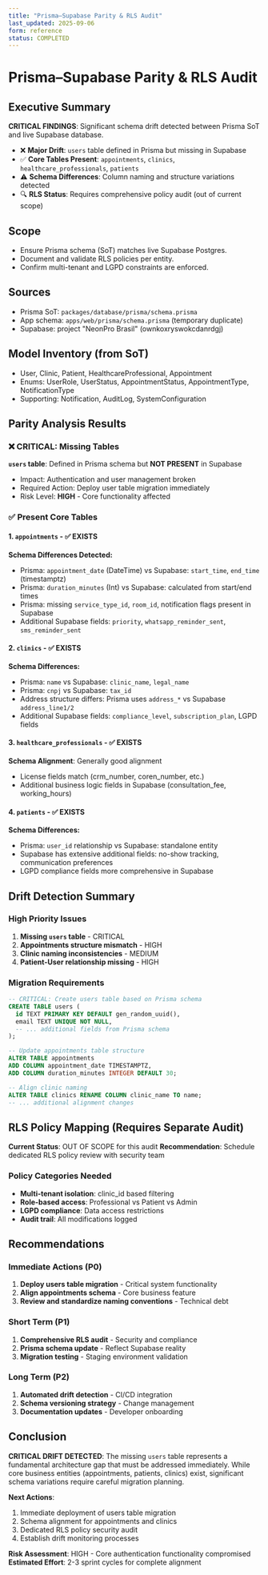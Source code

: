 ```yaml
---
title: "Prisma–Supabase Parity & RLS Audit"
last_updated: 2025-09-06
form: reference
status: COMPLETED
---
```


# Prisma–Supabase Parity & RLS Audit

## Executive Summary

**CRITICAL FINDINGS**: Significant schema drift detected between Prisma SoT and live Supabase database.

- ❌ **Major Drift**: `users` table defined in Prisma but missing in Supabase
- ✅ **Core Tables Present**: `appointments`, `clinics`, `healthcare_professionals`, `patients`
- ⚠️ **Schema Differences**: Column naming and structure variations detected
- 🔍 **RLS Status**: Requires comprehensive policy audit (out of current scope)

## Scope
- Ensure Prisma schema (SoT) matches live Supabase Postgres.
- Document and validate RLS policies per entity.
- Confirm multi-tenant and LGPD constraints are enforced.

## Sources
- Prisma SoT: `packages/database/prisma/schema.prisma`
- App schema: `apps/web/prisma/schema.prisma` (temporary duplicate)
- Supabase: project "NeonPro Brasil" (ownkoxryswokcdanrdgj)

## Model Inventory (from SoT)
- User, Clinic, Patient, HealthcareProfessional, Appointment
- Enums: UserRole, UserStatus, AppointmentStatus, AppointmentType, NotificationType
- Supporting: Notification, AuditLog, SystemConfiguration

## Parity Analysis Results

### ❌ CRITICAL: Missing Tables
**`users` table**: Defined in Prisma schema but **NOT PRESENT** in Supabase
- Impact: Authentication and user management broken
- Required Action: Deploy user table migration immediately
- Risk Level: **HIGH** - Core functionality affected

### ✅ Present Core Tables

#### 1. `appointments` - ✅ EXISTS
**Schema Differences Detected:**
- Prisma: `appointment_date` (DateTime) vs Supabase: `start_time`, `end_time` (timestamptz)
- Prisma: `duration_minutes` (Int) vs Supabase: calculated from start/end times
- Prisma: missing `service_type_id`, `room_id`, notification flags present in Supabase
- Additional Supabase fields: `priority`, `whatsapp_reminder_sent`, `sms_reminder_sent`

#### 2. `clinics` - ✅ EXISTS  
**Schema Differences:**
- Prisma: `name` vs Supabase: `clinic_name`, `legal_name`
- Prisma: `cnpj` vs Supabase: `tax_id`
- Address structure differs: Prisma uses `address_*` vs Supabase `address_line1/2`
- Additional Supabase fields: `compliance_level`, `subscription_plan`, LGPD fields

#### 3. `healthcare_professionals` - ✅ EXISTS
**Schema Alignment**: Generally good alignment
- License fields match (crm_number, coren_number, etc.)
- Additional business logic fields in Supabase (consultation_fee, working_hours)

#### 4. `patients` - ✅ EXISTS
**Schema Differences:**
- Prisma: `user_id` relationship vs Supabase: standalone entity
- Supabase has extensive additional fields: no-show tracking, communication preferences
- LGPD compliance fields more comprehensive in Supabase

## Drift Detection Summary

### High Priority Issues
1. **Missing `users` table** - CRITICAL
2. **Appointments structure mismatch** - HIGH  
3. **Clinic naming inconsistencies** - MEDIUM
4. **Patient-User relationship missing** - HIGH

### Migration Requirements
```sql
-- CRITICAL: Create users table based on Prisma schema
CREATE TABLE users (
  id TEXT PRIMARY KEY DEFAULT gen_random_uuid(),
  email TEXT UNIQUE NOT NULL,
  -- ... additional fields from Prisma schema
);

-- Update appointments table structure
ALTER TABLE appointments 
ADD COLUMN appointment_date TIMESTAMPTZ,
ADD COLUMN duration_minutes INTEGER DEFAULT 30;

-- Align clinic naming
ALTER TABLE clinics RENAME COLUMN clinic_name TO name;
-- ... additional alignment changes
```

## RLS Policy Mapping (Requires Separate Audit)

**Current Status**: OUT OF SCOPE for this audit
**Recommendation**: Schedule dedicated RLS policy review with security team

### Policy Categories Needed
- **Multi-tenant isolation**: clinic_id based filtering
- **Role-based access**: Professional vs Patient vs Admin
- **LGPD compliance**: Data access restrictions
- **Audit trail**: All modifications logged

## Recommendations

### Immediate Actions (P0)
1. **Deploy users table migration** - Critical system functionality
2. **Align appointments schema** - Core business feature
3. **Review and standardize naming conventions** - Technical debt

### Short Term (P1)
1. **Comprehensive RLS audit** - Security and compliance
2. **Prisma schema update** - Reflect Supabase reality
3. **Migration testing** - Staging environment validation

### Long Term (P2)
1. **Automated drift detection** - CI/CD integration
2. **Schema versioning strategy** - Change management
3. **Documentation updates** - Developer onboarding

## Conclusion

**CRITICAL DRIFT DETECTED**: The missing `users` table represents a fundamental architecture gap that must be addressed immediately. While core business entities (appointments, patients, clinics) exist, significant schema variations require careful migration planning.

**Next Actions**: 
1. Immediate deployment of users table migration
2. Schema alignment for appointments and clinics  
3. Dedicated RLS policy security audit
4. Establish drift monitoring processes

**Risk Assessment**: HIGH - Core authentication functionality compromised
**Estimated Effort**: 2-3 sprint cycles for complete alignment